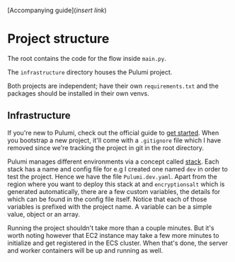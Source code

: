 [Accompanying guide](*insert link*)

# Project structure

The root contains the code for the flow inside `main.py`.

The `infrastructure` directory houses the Pulumi project.

Both projects are independent; have their own `requirements.txt` and the packages should be installed in their own venvs.

## Infrastructure

If you're new to Pulumi, check out the official guide to [get started](https://www.pulumi.com/docs/clouds/aws/get-started/). When you bootstrap a new project, it'll come with a `.gitignore` file which I have removed since we're tracking the project in git in the root directory.

Pulumi manages different environments via a concept called [stack](https://www.pulumi.com/docs/concepts/stack/). Each stack has a name and config file for e.g I created one named `dev` in order to test the project. Hence we have the file `Pulumi.dev.yaml`. Apart from the region where you want to deploy this stack at and `encryptionsalt` which is generated automatically, there are a few custom variables, the details for which can be found in the config file itself. Notice that each of those variables is prefixed with the project name. A variable can be a simple value, object or an array.

Running the project shouldn't take more than a couple minutes. But it's worth noting however that EC2 instance may take a few more minutes to initialize and get registered in the ECS cluster. When that's done, the server and worker containers will be up and running as well.